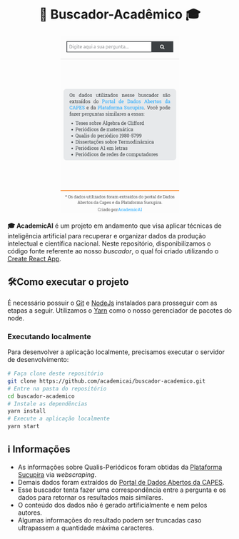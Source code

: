 <h1 align="center">
 🔎 Buscador-Acadêmico 🎓
</h1>
<div align="center">
  <img src="public/buscador.png" alt="Buscador-Acadêmico" style="height:400px;" />
</div>

**🎓 AcademicAI** é um projeto em andamento que visa aplicar técnicas de inteligência artificial para recuperar e organizar dados da produção intelectual e científica nacional. Neste repositório, disponibilizamos o código fonte referente ao nosso _buscador_, o qual foi criado utilizando o [Create React App](https://github.com/facebook/create-react-app).

## :hammer_and_wrench:Como executar o projeto

É necessário possuir o [Git](https://git-scm.com/) e [NodeJs](https://nodejs.org/en/) instalados para prosseguir com as etapas a seguir. Utilizamos o [Yarn](https://yarnpkg.com/) como o nosso gerenciador de pacotes do node.

### Executando localmente

Para desenvolver a aplicação localmente, precisamos executar o servidor de desenvolvimento:

```bash
# Faça clone deste repositório
git clone https://github.com/academicai/buscador-academico.git
# Entre na pasta do repositório
cd buscador-academico
# Instale as dependências
yarn install
# Execute a aplicação localmente
yarn start
```

## :information_source: ​Informações

-   As informações sobre Qualis-Periódicos foram obtidas da [Plataforma Sucupira](sucupira.capes.gov.br/) via _webscraping_.
-   Demais dados foram extraídos do [Portal de Dados Abertos da CAPES](dadosabertos.capes.gov.br/).
-   Esse buscador tenta fazer uma correspondência entre a pergunta e os dados para retornar os resultados mais similares.
-   O conteúdo dos dados não é gerado artificialmente e nem pelos autores.
-   Algumas informações do resultado podem ser truncadas caso ultrapassem a quantidade máxima caracteres.

